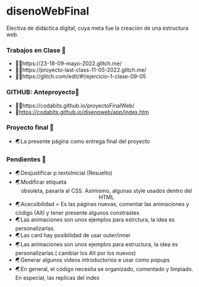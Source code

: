 # disenoWebFinal
Electiva de didáctica digital, cuya meta fue la creación de una estructura web.


### Trabajos en Clase 🚀

- 🤹‍♀️https://23-18-09-mayo-2022.glitch.me/
- 🤹‍♀️https://proyecto-last-class-11-05-2022.glitch.me/
- 🤹‍♀️https://glitch.com/edit/#!/ejercicio-1-clase-09-05


### GITHUB: Anteproyecto🚀
- 🤹‍♀️https://codabits.github.io/proyectoFinalWeb/ 
- 🤹‍https://codabits.github.io/disenoweb/app/index.htm


### Proyecto final 🚀
- 🌏La presente página como entrega final del proyecto 

### Pendientes 🚀
- 🌏Desjustificar p.textoInicial (Resuelto)
- 🌏Modificar etiqueta <center> obsoleta, pasarla al CSS. Asímismo, algunas style usados dentro del HTML
- 🌏Acecsibilidad = Es las páginas nuevas, comentar las animaciones y código (Alt) y tener presente algunos constrastes
- 🌏Las animaciones son unos ejemplos para estrctura, la idea es personalizarlas.
- 🌏Las card hay posibilidad de usar outer/inner 
- 🌏Las animaciones son unos ejemplos para estructura, la idea es personalizarlas.( cambiar los Alt por los nuevos)
- 🌏Generar algunos videos introductorios e usar como popups
- 🌏En general, el código necesita se organizado, comentado y limpiado. En especial, las replicas del index







